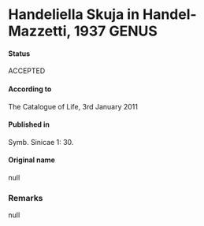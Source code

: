 Handeliella Skuja in Handel-Mazzetti, 1937 GENUS
=======

#### Status
ACCEPTED

#### According to
The Catalogue of Life, 3rd January 2011

#### Published in
Symb. Sinicae 1: 30.

#### Original name
null

### Remarks
null